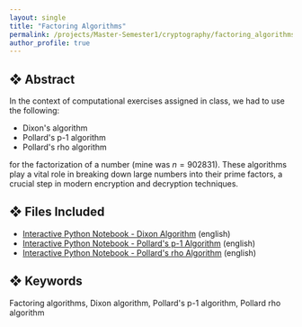 ```yaml
---
layout: single
title: "Factoring Algorithms"
permalink: /projects/Master-Semester1/cryptography/factoring_algorithms/
author_profile: true
---
```


## ❖ Abstract

In the context of computational exercises assigned in class, we had to use the following:
- Dixon's algorithm
- Pollard's p-1 algorithm
- Pollard's rho algorithm

for the factorization of a number (mine was $n=902831$). These algorithms play a vital role in breaking down large numbers into their prime factors, a crucial step in modern encryption and decryption techniques.


## ❖ Files Included

- [Interactive Python Notebook - Dixon Algorithm](https://github.com/florias-papadopoulos/florias-papadopoulos.github.io/blob/master/_pages/projects/Master-Semester1/cryptography/dixonAlgorithm.ipynb) (english)
- [Interactive Python Notebook - Pollard's p-1 Algorithm](https://github.com/florias-papadopoulos/florias-papadopoulos.github.io/blob/master/_pages/projects/Master-Semester1/cryptography/pollard_p-1_Algorithm.ipynb) (english)
- [Interactive Python Notebook - Pollard's rho Algorithm](https://github.com/florias-papadopoulos/florias-papadopoulos.github.io/blob/master/_pages/projects/Master-Semester1/cryptography/pollard_rho_Algorithm.ipynb) (english)


## ❖ Keywords

Factoring algorithms, Dixon algorithm, Pollard's p-1 algorithm, Pollard rho algorithm

